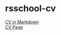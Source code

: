 # rsschool-cv
[CV in Markdown](https://yurkovets.github.io/rsschool-cv/cv)\
[CV Page](https://yurkovets.github.io/rsschool-cv/)
